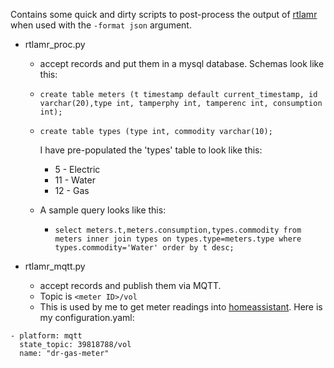 Contains some quick and dirty scripts to post-process the output of [rtlamr](https://github.com/bemasher/rtlamr) when used with the `-format json` argument.

* rtlamr_proc.py
    * accept records and put them in a mysql database. Schemas look like this:
    * `create table meters (t timestamp default current_timestamp, id varchar(20),type int, tamperphy int, tamperenc int, consumption int);`
    * `create table types (type int, commodity varchar(10);`
    
      I have pre-populated the 'types' table to look like this:
    
      * 5 - Electric
      * 11 - Water
      * 12 - Gas

   * A sample query looks like this:
     * `select meters.t,meters.consumption,types.commodity from meters inner join types on types.type=meters.type where types.commodity='Water' order by t desc;`

     
 * rtlamr_mqtt.py
     * accept records and publish them via MQTT.
     * Topic is `<meter ID>/vol`
     * This is used by me to get meter readings into [homeassistant](https://home-assistant.io/).  Here is my configuration.yaml:

```
- platform: mqtt
  state_topic: 39818788/vol
  name: "dr-gas-meter"
```

